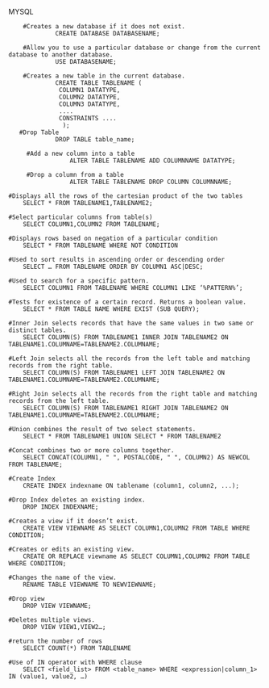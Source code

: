 MYSQL
        
        #Creates a new database if it does not exist.
                 CREATE DATABASE DATABASENAME;
    
        #Allow you to use a particular database or change from the current database to another database.
                 USE DATABASENAME;
    
        #Creates a new table in the current database.
                 CREATE TABLE TABLENAME (
                  COLUMN1 DATATYPE,
                  COLUMN2 DATATYPE,
                  COLUMN3 DATATYPE,
                  ....
                  CONSTRAINTS ....
                   );
       #Drop Table
                 DROP TABLE table_name;

	     #Add a new column into a table
		             ALTER TABLE TABLENAME ADD COLUMNNAME DATATYPE;

	     #Drop a column from a table
		             ALTER TABLE TABLENAME DROP COLUMN COLUMNNAME;

	#Displays all the rows of the cartesian product of the two tables
		SELECT * FROM TABLENAME1,TABLENAME2;

	#Select particular columns from table(s)
		SELECT COLUMN1,COLUMN2 FROM TABLENAME;

	#Displays rows based on negation of a particular condition
		SELECT * FROM TABLENAME WHERE NOT CONDITION

	#Used to sort results in ascending order or descending order
		SELECT … FROM TABLENAME ORDER BY COLUMN1 ASC|DESC;

	#Used to search for a specific pattern.
		SELECT COLUMN1 FROM TABLENAME WHERE COLUMN1 LIKE ‘%PATTERN%’;

	#Tests for existence of a certain record. Returns a boolean value.
		SELECT * FROM TABLE NAME WHERE EXIST (SUB QUERY);

	#Inner Join selects records that have the same values in two same or distinct tables.
		SELECT COLUMN(S) FROM TABLENAME1 INNER JOIN TABLENAME2 ON TABLENAME1.COLUMNAME=TABLENAME2.COLUMNAME;

	#Left Join selects all the records from the left table and matching records from the right table.
		SELECT COLUMN(S) FROM TABLENAME1 LEFT JOIN TABLENAME2 ON TABLENAME1.COLUMNAME=TABLENAME2.COLUMNAME;

	#Right Join selects all the records from the right table and matching records from the left table.
		SELECT COLUMN(S) FROM TABLENAME1 RIGHT JOIN TABLENAME2 ON TABLENAME1.COLUMNAME=TABLENAME2.COLUMNAME;

	#Union combines the result of two select statements.
		SELECT * FROM TABLENAME1 UNION SELECT * FROM TABLENAME2

	#Concat combines two or more columns together.
		SELECT CONCAT(COLUMN1, " ", POSTALCODE, " ", COLUMN2) AS NEWCOL FROM TABLENAME;

	#Create Index
		CREATE INDEX indexname ON tablename (column1, column2, ...);

	#Drop Index deletes an existing index.
		DROP INDEX INDEXNAME;

	#Creates a view if it doesn’t exist.
		CREATE VIEW VIEWNAME AS SELECT COLUMN1,COLUMN2 FROM TABLE WHERE CONDITION;

	#Creates or edits an existing view.
		CREATE OR REPLACE viewname AS SELECT COLUMN1,COLUMN2 FROM TABLE WHERE CONDITION;

	#Changes the name of the view.
		RENAME TABLE VIEWNAME TO NEWVIEWNAME;

	#Drop view
		DROP VIEW VIEWNAME;

	#Deletes multiple views.
		DROP VIEW VIEW1,VIEW2…;
		
	#return the number of rows
		SELECT COUNT(*) FROM TABLENAME

	#Use of IN operator with WHERE clause
		SELECT <field_list> FROM <table_name> WHERE <expression|column_1> IN (value1, value2, …)

